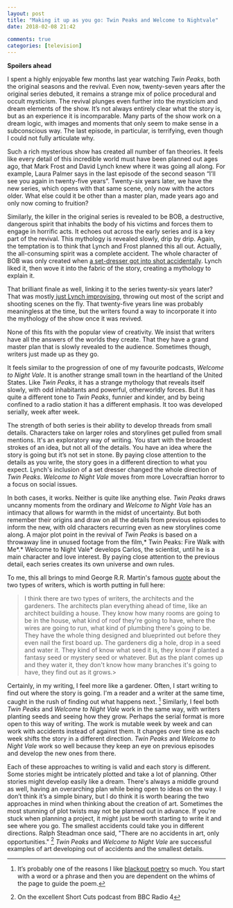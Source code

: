 ```yaml
---  
layout: post  
title: "Making it up as you go: Twin Peaks and Welcome to Nightvale"  
date: 2018-02-08 21:42  
  
comments: true  
categories: [television]  
---  
```

**Spoilers ahead**  

I spent a highly enjoyable few months last year watching *Twin Peaks*, both the original seasons and the revival. Even now, twenty-seven years after the original series debuted, it remains a strange mix of police procedural and occult mysticism. The revival plunges even further into the mysticism and dream elements of the show. It’s not always entirely clear what the story is, but as an experience it is incomparable. Many parts of the show work on a dream logic, with images and moments that only seem to make sense in a subconscious way. The last episode, in particular, is terrifying, even though I could not fully articulate why.<!--more-->  

Such a rich mysterious show has created all number of fan theories. It feels like every detail of this incredible world must have been planned out ages ago, that Mark Frost and David Lynch knew where it was going all along. For example, Laura Palmer says in the last episode of the second season “I’ll see you again in twenty-five years”. Twenty-six years later, we have the new series, which opens with that same scene, only now with the actors older. What else could it be other than a master plan, made years ago and only now coming to fruition?  

Similarly, the killer in the original series is revealed to be BOB, a destructive, dangerous spirit that inhabits the body of his victims and forces them to engage in horrific acts. It echoes out across the early series and is a key part of the revival. This mythology is revealed slowly, drip by drip. Again, the temptation is to think that Lynch and Frost planned this all out. Actually, the all-consuming spirit was a complete accident. The whole character of BOB was only created when <a href="http://www.digitalspy.com/tv/twin-peaks/feature/a831806/twin-peaks-killer-bob-origin/">a set-dresser got into shot accidentally</a>. Lynch liked it, then wove it into the fabric of the story, creating a mythology to explain it.  

That brilliant finale as well, linking it to the series twenty-six years later? That was mostly<a href="https://www.theguardian.com/tv-and-radio/2016/jun/10/twin-peaks-final-scene-anniversary-showtime"> just Lynch improvising</a>, throwing out most of the script and shooting scenes on the fly. That twenty-five years line was probably meaningless at the time, but the writers found a way to incorporate it into the mythology of the show once it was revived.  

None of this fits with the popular view of creativity. We insist that writers have all the answers of the worlds they create. That they have a grand master plan that is slowly revealed to the audience. Sometimes though, writers just made up as they go.  

It feels similar to the progression of one of my favourite podcasts, *Welcome to Night Vale*. It is another strange small town in the heartland of the United States. Like *Twin Peaks*, it has a strange mythology that reveals itself slowly, with odd inhabitants and powerful, otherworldly forces. But it has quite a different tone to *Twin Peaks*, funnier and kinder, and by being confined to a radio station it has a different emphasis. It too was developed serially, week after week.  

The strength of both series is their ability to develop threads from small details. Characters take on larger roles and storylines get pulled from small mentions. It's an exploratory way of writing. You start with the broadest strokes of an idea, but not all of the details. You have an idea where the story is going but it’s not set in stone. By paying close attention to the details as you write, the story goes in a different direction to what you expect. Lynch's inclusion of a set dresser changed the whole direction of *Twin Peaks*. *Welcome to Night Vale* moves from more Lovecraftian horror to a focus on social issues.  

In both cases, it works. Neither is quite like anything else. *Twin Peaks* draws uncanny moments from the ordinary and *Welcome to Night Vale* has an intimacy that allows for warmth in the midst of uncertainty. But both remember their origins and draw on all the details from previous episodes to inform the new, with old characters recurring even as new storylines come along. A major plot point in the revival of *Twin Peaks* is based on a throwaway line in unused footage from the film,* Twin Peaks: Fire Walk with Me*.* Welcome to Night Vale* develops Carlos, the scientist, until he is a main character and love interest. By paying close attention to the previous detail, each series creates its own universe and own rules.  

To me, this all brings to mind George R.R. Martin's famous <a href="https://www.goodreads.com/quotes/749309-i-think-there-are-two-types-of-writers-the-architects">quote</a> about the two types of writers, which is worth putting in full here:  

> I think there are two types of writers, the architects and the gardeners. The architects plan everything ahead of time, like an architect building a house. They know how many rooms are going to be in the house, what kind of roof they're going to have, where the wires are going to run, what kind of plumbing there's going to be. They have the whole thing designed and blueprinted out before they even nail the first board up. The gardeners dig a hole, drop in a seed and water it. They kind of know what seed it is, they know if planted a fantasy seed or mystery seed or whatever. But as the plant comes up and they water it, they don't know how many branches it's going to have, they find out as it grows.>  

Certainly, in my writing, I feel more like a gardener. Often, I start writing to find out where the story is going. I'm a reader and a writer at the same time, caught in the rush of finding out what happens next. [^1] Similarly, I feel both *Twin Peaks* and *Welcome to Night Vale* work in the same way, with writers planting seeds and seeing how they grow. Perhaps the serial format is more open to this way of writing. The work is mutable week by week and can work with accidents instead of against them. It changes over time as each week shifts the story in a different direction. *Twin Peaks* and *Welcome to Night Vale* work so well because they keep an eye on previous episodes and develop the new ones from there.  

Each of these approaches to writing is valid and each story is different. Some stories might be intricately plotted and take a lot of planning. Other stories might develop easily like a dream. There's always a middle ground as well, having an overarching plan while being open to ideas on the way. I don’t think it’s a simple binary, but I do think it is worth bearing the two approaches in mind when thinking about the creation of art. Sometimes the most stunning of plot twists may not be planned out in advance. If you're stuck when planning a project, it might just be worth starting to write it and see where you go. The smallest accidents could take you in different directions. Ralph Steadman once said, "There are no accidents in art, only opportunities." [^2] *Twin Peaks* and *Welcome to Night Vale* are successful examples of art developing out of accidents and the smallest details.  

[^1]: It’s probably one of the reasons I like <a href="http://www.instagram.com/davidralphlewis">blackout poetry</a> so much. You start with a word or a phrase and then you are dependent on the whims of the page to guide the poem.
[^2]: On the excellent Short Cuts podcast from BBC Radio 4
